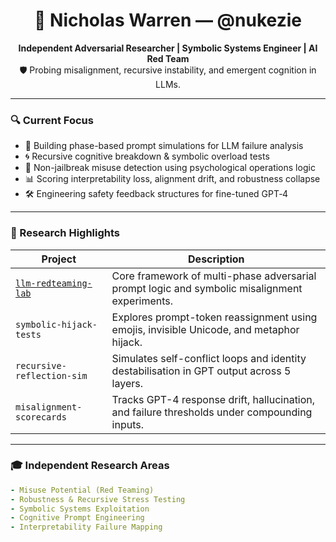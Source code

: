 <h1 align="center">🧠 Nicholas Warren — @nukezie</h1>
<p align="center">
  <strong>Independent Adversarial Researcher | Symbolic Systems Engineer | AI Red Team</strong><br>
  🛡️ Probing misalignment, recursive instability, and emergent cognition in LLMs.
</p>

---

### 🔍 Current Focus

- 🧩 Building phase-based prompt simulations for LLM failure analysis
- 🌀 Recursive cognitive breakdown & symbolic overload tests
- 🧠 Non-jailbreak misuse detection using psychological operations logic
- 📊 Scoring interpretability loss, alignment drift, and robustness collapse
- 🛠️ Engineering safety feedback structures for fine-tuned GPT‑4

---

### 🧪 Research Highlights

| Project | Description |
|--------|-------------|
| [`llm-redteaming-lab`](https://github.com/nukezie/llm-redteaming-lab) | Core framework of multi-phase adversarial prompt logic and symbolic misalignment experiments. |
| `symbolic-hijack-tests` | Explores prompt-token reassignment using emojis, invisible Unicode, and metaphor hijack. |
| `recursive-reflection-sim` | Simulates self-conflict loops and identity destabilisation in GPT output across 5 layers. |
| `misalignment-scorecards` | Tracks GPT-4 response drift, hallucination, and failure thresholds under compounding inputs. |

---

### 🎓 Independent Research Areas

```yaml
- Misuse Potential (Red Teaming)
- Robustness & Recursive Stress Testing
- Symbolic Systems Exploitation
- Cognitive Prompt Engineering
- Interpretability Failure Mapping
